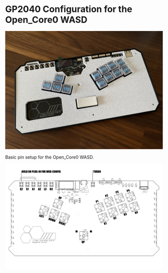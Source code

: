# GP2040 Configuration for the Open_Core0 WASD

![Open_Core0 WASD](assets/Open_Core0_WASD.jpg)

Basic pin setup for the Open_Core0 WASD.

![Pin Mapping](assets/Open_Core0_WASD_pinout.png)
